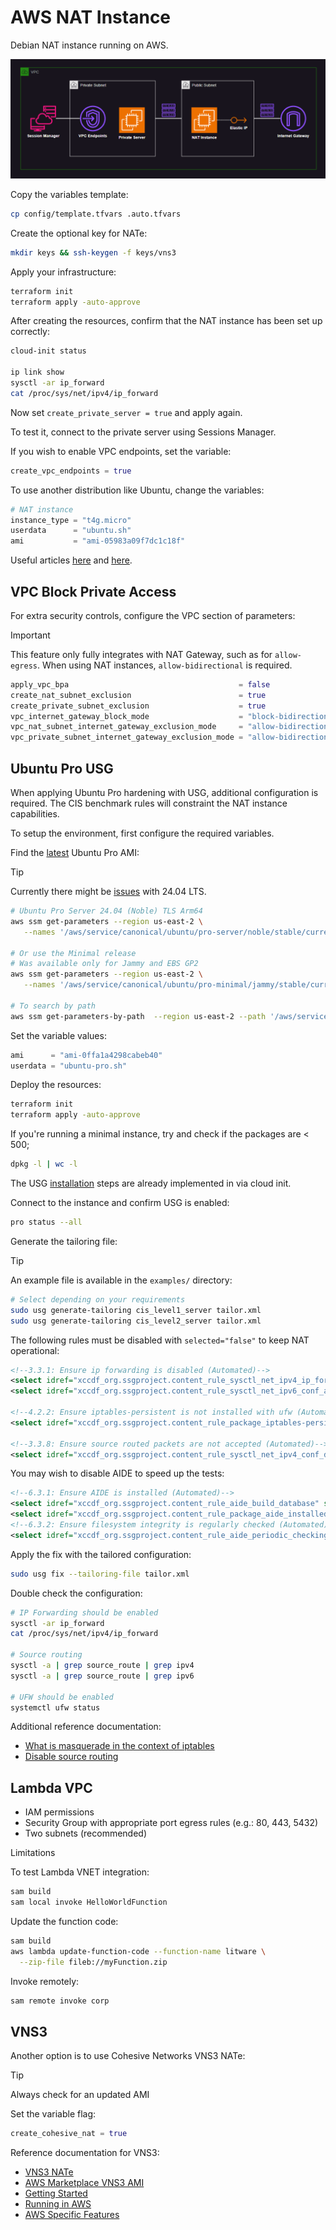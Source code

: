 # AWS NAT Instance

Debian NAT instance running on AWS.

<img src=".assets/aws-nat2.png" />

Copy the variables template:

```sh
cp config/template.tfvars .auto.tfvars
```

Create the optional key for NATe:

```sh
mkdir keys && ssh-keygen -f keys/vns3
```

Apply your infrastructure:

```sh
terraform init
terraform apply -auto-approve
```

After creating the resources, confirm that the NAT instance has been set up correctly:

```sh
cloud-init status

ip link show
sysctl -ar ip_forward
cat /proc/sys/net/ipv4/ip_forward
```

Now set `create_private_server = true` and apply again.

To test it, connect to the private server using Sessions Manager.

If you wish to enable VPC endpoints, set the variable:

```terraform
create_vpc_endpoints = true
```

To use another distribution like Ubuntu, change the variables:

```terraform
# NAT instance
instance_type = "t4g.micro"
userdata      = "ubuntu.sh"
ami           = "ami-05983a09f7dc1c18f"
```

Useful articles [here][1] and [here][2].

## VPC Block Private Access

For extra security controls, configure the VPC section of parameters:

> [!IMPORTANT]
> This feature only fully integrates with NAT Gateway, such as for `allow-egress`. When using NAT instances, `allow-bidirectional` is required.

```terraform
apply_vpc_bpa                                      = false
create_nat_subnet_exclusion                        = true
create_private_subnet_exclusion                    = true
vpc_internet_gateway_block_mode                    = "block-bidirectional" # "block-bidirectional", "block-ingress", "off"
vpc_nat_subnet_internet_gateway_exclusion_mode     = "allow-bidirectional" # "allow-bidirectional", "allow-egress"
vpc_private_subnet_internet_gateway_exclusion_mode = "allow-bidirectional" # "allow-bidirectional", "allow-egress"
```

## Ubuntu Pro USG

When applying Ubuntu Pro hardening with USG, additional configuration is required. The CIS benchmark rules will constraint the NAT instance capabilities.

To setup the environment, first configure the required variables.

Find the [latest](https://documentation.ubuntu.com/aws/en/latest/aws-how-to/instances/find-ubuntu-images/) Ubuntu Pro AMI:

> [!TIP]
> Currently there might be [issues](https://discourse.ubuntu.com/t/cis-compliance-with-usg-for-ubuntu-24-04-lts) with 24.04 LTS.

```sh
# Ubuntu Pro Server 24.04 (Noble) TLS Arm64
aws ssm get-parameters --region us-east-2 \
   --names '/aws/service/canonical/ubuntu/pro-server/noble/stable/current/arm64/hvm/ebs-gp3/ami-id'

# Or use the Minimal release
# Was available only for Jammy and EBS GP2
aws ssm get-parameters --region us-east-2 \
   --names '/aws/service/canonical/ubuntu/pro-minimal/jammy/stable/current/arm64/hvm/ebs-gp2/ami-id'

# To search by path
aws ssm get-parameters-by-path  --region us-east-2 --path '/aws/service/canonical/ubuntu/pro-minimal/' --recursive --output text
```

Set the variable values:

```terraform
ami      = "ami-0ffa1a4298cabeb40"
userdata = "ubuntu-pro.sh"
```

Deploy the resources:

```sh
terraform init
terraform apply -auto-approve
```

If you're running a minimal instance, try and check if the packages are < 500;

```sh
dpkg -l | wc -l
```

The USG [installation](https://ubuntu.com/security/certifications/docs/disa-stig/installation) steps are already implemented in via cloud init.

Connect to the instance and confirm USG is enabled:

```sh
pro status --all
```

Generate the tailoring file:

> [!TIP]
> An example file is available in the `examples/` directory:

```sh
# Select depending on your requirements
sudo usg generate-tailoring cis_level1_server tailor.xml
sudo usg generate-tailoring cis_level2_server tailor.xml
```

The following rules must be disabled with `selected="false"` to keep NAT operational:

```xml
<!--3.3.1: Ensure ip forwarding is disabled (Automated)-->
<select idref="xccdf_org.ssgproject.content_rule_sysctl_net_ipv4_ip_forward" selected="false"/>
<select idref="xccdf_org.ssgproject.content_rule_sysctl_net_ipv6_conf_all_forwarding" selected="false"/>

<!--4.2.2: Ensure iptables-persistent is not installed with ufw (Automated)-->
<select idref="xccdf_org.ssgproject.content_rule_package_iptables-persistent_removed" selected="false"/>

<!--3.3.8: Ensure source routed packets are not accepted (Automated)-->
<select idref="xccdf_org.ssgproject.content_rule_sysctl_net_ipv4_conf_default_accept_source_route" selected="false"/>
```

You may wish to disable AIDE to speed up the tests:

```xml
<!--6.3.1: Ensure AIDE is installed (Automated)-->
<select idref="xccdf_org.ssgproject.content_rule_aide_build_database" selected="false"/>
<select idref="xccdf_org.ssgproject.content_rule_package_aide_installed" selected="false"/>
<!--6.3.2: Ensure filesystem integrity is regularly checked (Automated)-->
<select idref="xccdf_org.ssgproject.content_rule_aide_periodic_checking_systemd_timer" selected="false"/>
```

Apply the fix with the tailored configuration:

```sh
sudo usg fix --tailoring-file tailor.xml
```

Double check the configuration:

```sh
# IP Forwarding should be enabled
sysctl -ar ip_forward
cat /proc/sys/net/ipv4/ip_forward

# Source routing
sysctl -a | grep source_route | grep ipv4
sysctl -a | grep source_route | grep ipv6

# UFW should be enabled
systemctl ufw status
```

Additional reference documentation:

- [What is masquerade in the context of iptables](https://askubuntu.com/questions/466445/what-is-masquerade-in-the-context-of-iptables)
- [Disable source routing](https://docs.redhat.com/en/documentation/red_hat_enterprise_linux/6/html/security_guide/sect-security_guide-server_security-disable-source-routing#sect-Security_Guide-Server_Security-Disable-Source-Routing)

## Lambda VPC

- IAM permissions
- Security Group with appropriate port egress rules (e.g.: 80, 443, 5432)
- Two subnets (recommended)

Limitations 

To test Lambda VNET integration:

```sh
sam build
sam local invoke HelloWorldFunction
```

Update the function code:

```sh
sam build
aws lambda update-function-code --function-name litware \
  --zip-file fileb://myFunction.zip
```

Invoke remotely:

```sh
sam remote invoke corp
```

## VNS3

Another option is to use Cohesive Networks VNS3 NATe:

> [!TIP]
> Always check for an updated AMI

Set the variable flag:

```terraform
create_cohesive_nat = true
```

Reference documentation for VNS3:

- [VNS3 NATe](https://docs.cohesive.net/docs/nate/)
- [AWS Marketplace VNS3 AMI](https://aws.amazon.com/marketplace/pp/prodview-beu27g23xt4ok)
- [Getting Started](https://docs.cohesive.net/tutorials/getting-started/)
- [Running in AWS](https://docs.cohesive.net/docs/cloud-setup/aws/)
- [AWS Specific Features](https://docs.cohesive.net/docs/vns3/aws-features/)

[1]: https://linuxhint.com/configure-nat-on-ubuntu/
[2]: https://linuxconfig.org/how-to-make-iptables-rules-persistent-after-reboot-on-linux
